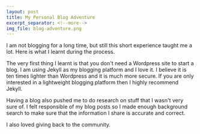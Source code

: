 ```yaml
---
layout: post
title: My Personal Blog Adventure
excerpt_separator: <!--more-->
img_file: blog-adventure.png
---
```

I am not blogging for a long time, but still this short experience taught me a lot. Here is what I learnt during the process.
<!--more-->

The very first thing I learnt is that you don't need a Wordpress site to start a blog. I am using Jekyll as my blogging platform and I love it. I believe it is ten times lighter than Wordpress and it is much more secure. If you are only interested in a lightweight blogging platform then I highly recommend Jekyll.

Having a blog also pushed me to do research on stuff that I wasn't very sure of. I felt responsible of my blog posts so I made enough background search to make sure that the information I share is accurate and correct.

I also loved giving back to the community.